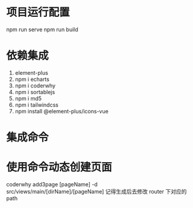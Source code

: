 # 项目运行配置

npm run serve
npm run build

# 依赖集成

1. element-plus
2. npm i echarts
3. npm i coderwhy
4. npm i sortablejs
5. npm i md5
6. npm i tailwindcss
7. npm install @element-plus/icons-vue

# 集成命令

# 使用命令动态创建页面

coderwhy add3page [pageName] -d src/views/main/[dirName]/[pageName]
记得生成后去修改 router 下对应的 path
